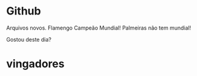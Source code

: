 # Github


Arquivos novos. Flamengo Campeão Mundial!
Palmeiras não tem mundial!


Gostou deste dia?
# vingadores
